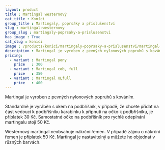 ```yaml
---
layout: product
title : Martingal westernový
cat_title : Koníci
group_title : Martingaly, poprsáky a příslušenství
slug : martingal-westernovy
group_slug : martingaly-poprsaky-a-prislusenstvi
has_image : True
cat_slug : konici
image : /products/konici/martingaly-poprsaky-a-prislusenstvi/martingal-westernovy.jpg
description : Martingal je vyroben z pevných nylonových popruhů s kováním.
pricing:
  - variant : Martingal pony
    price   : 300
  - variant : Martingal cob, full
    price   : 350
  - variant : Martingal XLfull
    price   : 400
---
```


Martingal je vyroben z pevných nylonových popruhů s kováním.

Standardně je vyráběn s okem na podbříšník, v případě, že chcete přidat na část vedoucí k podbřišníku karabinku k připnutí na očko k podbřišníku, je příplatek 30&nbsp;Kč.
Samostatné očko na podbřišník pro rychlé odepínání martingalu stojí 50&nbsp;Kč.

Westernový martingal neobsahuje nákrční řemen. V případě zájmu o nákrční řemen je příplatek 50&nbsp;Kč.
Martingal je nastavitelný a můžete ho objednat v různých barvách.

